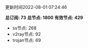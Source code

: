 更新时间2022-08-01 07:24:46

**总订阅: 73**
**总节点: 1800**
**有效节点: 429**
- ss节点: 268
- v2ray节点: 92
- trojan节点: 69
